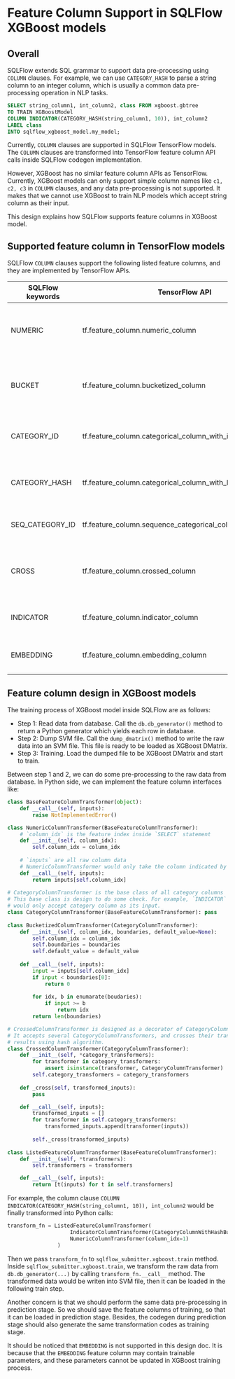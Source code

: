 # Feature Column Support in SQLFlow XGBoost models

## Overall

SQLFlow extends SQL grammar to support data pre-processing using `COLUMN` clauses. 
For example, we can use `CATEGORY_HASH` to parse a string column to an integer column, which is usually a common data pre-processing operation in NLP tasks.

```sql
SELECT string_column1, int_column2, class FROM xgboost.gbtree
TO TRAIN XGBoostModel
COLUMN INDICATOR(CATEGORY_HASH(string_column1, 10)), int_column2
LABEL class 
INTO sqlflow_xgboost_model.my_model;
```

Currently, `COLUMN` clauses are supported in SQLFlow TensorFlow models. The `COLUMN` clauses are transformed
into TensorFlow feature column API calls inside SQLFlow codegen implementation.

However, XGBoost has no similar feature column APIs as TensorFlow. Currently, XGBoost models can only support simple column names like `c1, c2, c3` in `COLUMN` clauses,
and any data pre-processing is not supported. It makes that we cannot use XGBoost to train NLP models which accept string column as their input.

This design explains how SQLFlow supports feature columns in XGBoost model.

## Supported feature column in TensorFlow models

SQLFlow `COLUMN` clauses support the following listed feature columns, and they are implemented by TensorFlow APIs. 

| SQLFlow keywords | TensorFlow API                                              | Description                                                          | 
|------------------|-------------------------------------------------------------|----------------------------------------------------------------------|
| NUMERIC          | tf.feature_column.numeric_column                            | Raw numeric feature column without any pre-processing                | 
| BUCKET           | tf.feature_column.bucketized_column                         | Transform input integer to be the bucket id divided by boundaries |
| CATEGORY_ID      | tf.feature_column.categorical_column_with_identity          | Identity mapping of integer feature column                           |
| CATEGORY_HASH    | tf.feature_column.categorical_column_with_hash_bucket       | Using hash algorithm to map string or integer to category id         |
| SEQ_CATEGORY_ID  | tf.feature_column.sequence_categorical_column_with_identity | Sequence data version of CATEGORY_ID                                 |
| CROSS            | tf.feature_column.crossed_column                            | Combine multiple category features using hash algorithm              |
| INDICATOR        | tf.feature_column.indicator_column                          | Transform category id to multi-hot representation                    |
| EMBEDDING        | tf.feature_column.embedding_column                          | Transform category id to embedding representation                    |

## Feature column design in XGBoost models

The training process of XGBoost model inside SQLFlow are as follows:

- Step 1: Read data from database. Call the `db.db_generator()` method to return a Python generator which yields each row in database. 
- Step 2: Dump SVM file. Call the `dump_dmatrix()` method to write the raw data into an SVM file. This file is ready to be loaded as XGBoost DMatrix.
- Step 3: Training. Load the dumped file to be XGBoost DMatrix and start to train.

Between step 1 and 2, we can do some pre-processing to the raw data from database. In Python side, we can implement the feature column interfaces like:

```Python
class BaseFeatureColumnTransformer(object):
    def __call__(self, inputs):
        raise NotImplementedError()

class NumericColumnTransformer(BaseFeatureColumnTransformer):
    # `column_idx` is the feature index inside `SELECT` statement
    def __init__(self, column_idx):
        self.column_idx = column_idx
    
    # `inputs` are all raw column data
    # NumericColumnTransformer would only take the column indicated by `column_idx`
    def __call__(self, inputs):
        return inputs[self.column_idx]
    
# CategoryColumnTransformer is the base class of all category columns
# This base class is design to do some check. For example, `INDICATOR`
# would only accept category column as its input.
class CategoryColumnTransformer(BaseFeatureColumnTransformer): pass
        
class BucketizedColumnTransformer(CategoryColumnTransformer):
    def __init__(self, column_idx, boundaries, default_value=None):
        self.column_idx = column_idx
        self.boundaries = boundaries
        self.default_value = default_value
        
    def __call__(self, inputs):
        input = inputs[self.column_idx]
        if input < boundaries[0]:
            return 0
            
        for idx, b in enumarate(boudaries):
            if input >= b
                return idx
        return len(boundaries)

# CrossedColumnTransformer is designed as a decorator of CategoryColumnTransformer
# It accepts several CategoryColumnTransformers, and crosses their transformed
# results using hash algorithm.
class CrossedColumnTransformer(CategoryColumnTransformer):
    def __init__(self, *category_transformers):
        for transformer in category_transformers:
            assert isinstance(transformer, CategoryColumnTransformer)
        self.category_transformers = category_transformers
        
    def _cross(self, transformed_inputs):
        pass

    def __call__(self, inputs):
        transformed_inputs = []
        for transformer in self.category_transformers:
            transformed_inputs.append(transformer(inputs))
         
        self._cross(transformed_inputs)
        
class ListedFeatureColumnTransformer(BaseFeatureColumnTransformer):
    def __init__(self, *transformers):
        self.transformers = transformers

    def __call__(self, inputs):
        return [t(inputs) for t in self.transformers]
```

For example, the column clause `COLUMN INDICATOR(CATEGORY_HASH(string_column1, 10)), int_column2` would be finally transformed into Python calls:

```Python
transform_fn = ListedFeatureColumnTransformer(
                    IndicatorColumnTransformer(CategoryColumnWithHashBucketTransformer(column_idx=0, hash_bucket_size=10)),
                    NumericColumnTransformer(column_idx=1) 
                )
```

Then we pass `transform_fn` to `sqlflow_submitter.xgboost.train` method. Inside `sqlflow_submitter.xgboost.train`, we transform the 
raw data from `db.db_generator(...)` by calling `transform_fn.__call__` method. The transformed
data would be writen into SVM file, then it can be loaded in the following train step.

Another concern is that we should perform the same data pre-processing in prediction stage. So we should save the feature columns
of training, so that it can be loaded in prediction stage. Besides, the codegen during prediction stage should also generate the same
transformation codes as training stage.

It should be noticed that `EMBEDDING` is not supported in this design doc. It is because that the `EMBEDDING` feature column may contain
trainable parameters, and these parameters cannot be updated in XGBoost training process.


